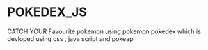 # POKEDEX_JS
CATCH YOUR Favourite pokemon using  pokemon pokedex which is devloped using css , java script and pokeapi 
